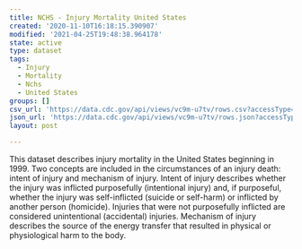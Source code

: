 ```yaml
---
title: NCHS - Injury Mortality United States
created: '2020-11-10T16:18:15.390907'
modified: '2021-04-25T19:48:38.964178'
state: active
type: dataset
tags:
  - Injury
  - Mortality
  - Nchs
  - United States
groups: []
csv_url: 'https://data.cdc.gov/api/views/vc9m-u7tv/rows.csv?accessType=DOWNLOAD'
json_url: 'https://data.cdc.gov/api/views/vc9m-u7tv/rows.json?accessType=DOWNLOAD'
layout: post

---
```

This dataset describes injury mortality in the United States beginning in 1999. Two concepts are included in the circumstances of an injury death: intent of injury and mechanism of injury. Intent of injury describes whether the injury was inflicted purposefully (intentional injury) and, if purposeful, whether the injury was self-inflicted (suicide or self-harm) or inflicted by another person (homicide). Injuries that were not purposefully inflicted are considered unintentional (accidental) injuries. Mechanism of injury describes the source of the energy transfer that resulted in physical or physiological harm to the body.
